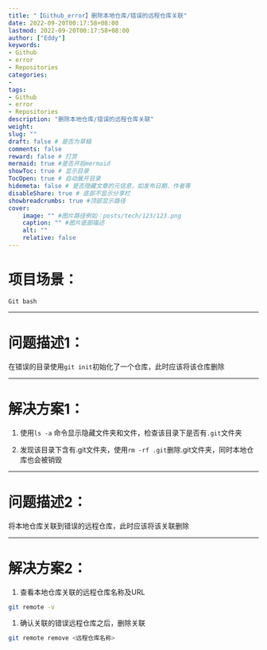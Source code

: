 ```yaml
---
title: "【Github_error】删除本地仓库/错误的远程仓库关联"
date: 2022-09-20T00:17:58+08:00
lastmod: 2022-09-20T00:17:58+08:00
author: ["Eddy"]
keywords: 
- Github
- error
- Repositories
categories: 
- 
tags: 
- Github
- error
- Repositories
description: "删除本地仓库/错误的远程仓库关联"
weight:
slug: ""
draft: false # 是否为草稿
comments: false
reward: false # 打赏
mermaid: true #是否开启mermaid
showToc: true # 显示目录
TocOpen: true # 自动展开目录
hidemeta: false # 是否隐藏文章的元信息，如发布日期、作者等
disableShare: true # 底部不显示分享栏
showbreadcrumbs: true #顶部显示路径
cover:
    image: "" #图片路径例如：posts/tech/123/123.png
    caption: "" #图片底部描述
    alt: ""
    relative: false
---
```

# 项目场景：

`Git bash`

---

# 问题描述1：

在错误的目录使用`git init`初始化了一个仓库，此时应该将该仓库删除

---

# 解决方案1：

1. 使用`ls -a` 命令显示隐藏文件夹和文件，检查该目录下是否有`.git`文件夹

2. 发现该目录下含有.git文件夹，使用`rm -rf .git`删除.git文件夹，同时本地仓库也会被销毁

---

# 问题描述2：

将本地仓库关联到错误的远程仓库，此时应该将该关联删除

---

# 解决方案2：

1. 查看本地仓库关联的远程仓库名称及URL

```bash
git remote -v
```

1. 确认关联的错误远程仓库之后，删除关联

```bash
git remote remove <远程仓库名称>
```



